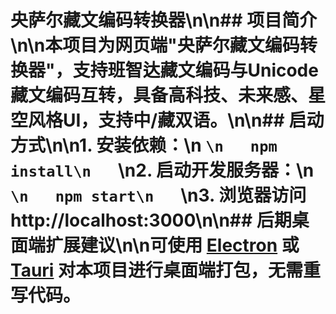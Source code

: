 # 央萨尔藏文编码转换器\n\n## 项目简介\n\n本项目为网页端"央萨尔藏文编码转换器"，支持班智达藏文编码与Unicode藏文编码互转，具备高科技、未来感、星空风格UI，支持中/藏双语。\n\n## 启动方式\n\n1. 安装依赖：\n   ```\n   npm install\n   ```\n2. 启动开发服务器：\n   ```\n   npm start\n   ```\n3. 浏览器访问 http://localhost:3000\n\n## 后期桌面端扩展建议\n\n可使用 [Electron](https://www.electronjs.org/) 或 [Tauri](https://tauri.app/) 对本项目进行桌面端打包，无需重写代码。 